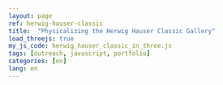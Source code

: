 ```yaml
---
layout: page
ref: herwig-hauser-classic
title:  "Physicalizing the Herwig Hauser Classic Gallery"
load_threejs: true
my_js_code: herwig_hauser_classic_in_three.js
tags: [outreach, javascript, portfolio]
categories: [en]
lang: en
---
```

